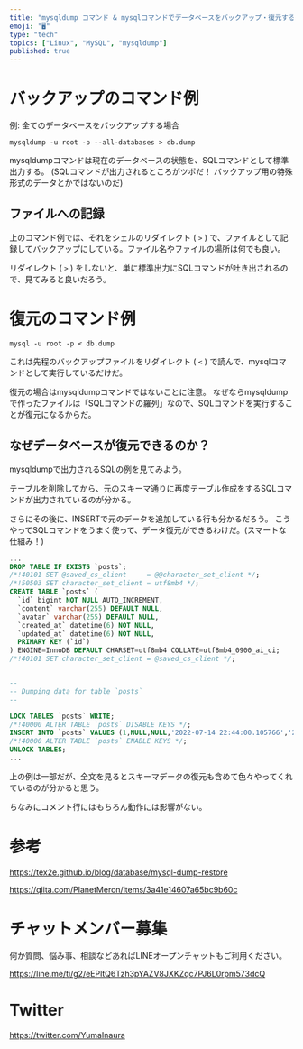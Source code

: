 ```yaml
---
title: "mysqldump コマンド & mysqlコマンドでデータベースをバックアップ・復元する ( そもそもmysqldumpとは？ )"
emoji: "🖥"
type: "tech"
topics: ["Linux", "MySQL", "mysqldump"]
published: true
---
```


# バックアップのコマンド例

例: 全てのデータベースをバックアップする場合

```
mysqldump -u root -p --all-databases > db.dump
```

mysqldumpコマンドは現在のデータベースの状態を、SQLコマンドとして標準出力する。
(SQLコマンドが出力されるところがツボだ！ バックアップ用の特殊形式のデータとかではないのだ)

## ファイルへの記録

上のコマンド例では、それをシェルのリダイレクト ( `>` ) で、ファイルとして記録してバックアップにしている。ファイル名やファイルの場所は何でも良い。

リダイレクト ( `>` ) をしないと、単に標準出力にSQLコマンドが吐き出されるので、見てみると良いだろう。

# 復元のコマンド例

```
mysql -u root -p < db.dump
```

これは先程のバックアップファイルをリダイレクト ( `<` ) で読んで、mysqlコマンドとして実行しているだけだ。

復元の場合はmysqldumpコマンドではないことに注意。
なぜならmysqldumpで作ったファイルは「SQLコマンドの羅列」なので、SQLコマンドを実行することが復元になるからだ。

## なぜデータベースが復元できるのか？

mysqldumpで出力されるSQLの例を見てみよう。

テーブルを削除してから、元のスキーマ通りに再度テーブル作成をするSQLコマンドが出力されているのが分かる。

さらにその後に、INSERTで元のデータを追加している行も分かるだろう。
こうやってSQLコマンドをうまく使って、データ復元ができるわけだ。(スマートな仕組み！)

```sql
...
DROP TABLE IF EXISTS `posts`;
/*!40101 SET @saved_cs_client     = @@character_set_client */;
/*!50503 SET character_set_client = utf8mb4 */;
CREATE TABLE `posts` (
  `id` bigint NOT NULL AUTO_INCREMENT,
  `content` varchar(255) DEFAULT NULL,
  `avatar` varchar(255) DEFAULT NULL,
  `created_at` datetime(6) NOT NULL,
  `updated_at` datetime(6) NOT NULL,
  PRIMARY KEY (`id`)
) ENGINE=InnoDB DEFAULT CHARSET=utf8mb4 COLLATE=utf8mb4_0900_ai_ci;
/*!40101 SET character_set_client = @saved_cs_client */;


--
-- Dumping data for table `posts`
--

LOCK TABLES `posts` WRITE;
/*!40000 ALTER TABLE `posts` DISABLE KEYS */;
INSERT INTO `posts` VALUES (1,NULL,NULL,'2022-07-14 22:44:00.105766','2022-07-14 22:44:00.105766'),(2,NULL,NULL,'2022-07-14 22:44:01.466996','2022-07-14 22:44:01.466996'),(3,'AAA',NULL,'2022-07-14 22:44:07.754683','2022-07-14 22:44:07.754683'),(4,'AAA',NULL,'2022-07-14 22:44:08.422140','2022-07-14 22:44:08.422140'),(5,'AAA',NULL,'2022-07-14 22:44:08.854483','2022-07-14 22:44:08.854483');
/*!40000 ALTER TABLE `posts` ENABLE KEYS */;
UNLOCK TABLES;
...
```

上の例は一部だが、全文を見るとスキーマデータの復元も含めて色々やってくれているのが分かると思う。

ちなみにコメント行にはもちろん動作には影響がない。

# 参考

https://tex2e.github.io/blog/database/mysql-dump-restore


https://qiita.com/PlanetMeron/items/3a41e14607a65bc9b60c


<!-- Update From Qiita API -->

# チャットメンバー募集


何か質問、悩み事、相談などあればLINEオープンチャットもご利用ください。

https://line.me/ti/g2/eEPltQ6Tzh3pYAZV8JXKZqc7PJ6L0rpm573dcQ





# Twitter


https://twitter.com/YumaInaura


<!-- Update From Qiita API -->


